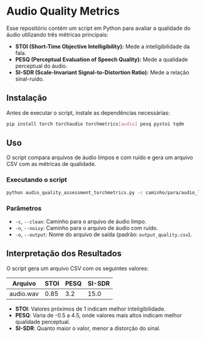 # Audio Quality Metrics

Esse repositório contém um script em Python para avaliar a qualidade do áudio utilizando três métricas principais:

- **STOI (Short-Time Objective Intelligibility):** Mede a inteligibilidade da fala.
- **PESQ (Perceptual Evaluation of Speech Quality):** Mede a qualidade perceptual do áudio.
- **SI-SDR (Scale-Invariant Signal-to-Distortion Ratio):** Mede a relação sinal-ruído.

## Instalação
Antes de executar o script, instale as dependências necessárias:

```bash
pip install torch torchaudio torchmetrics[audio] pesq pystoi tqdm
```

## Uso
O script compara arquivos de áudio limpos e com ruído e gera um arquivo CSV com as métricas de qualidade.

### Executando o script

```bash
python audio_quality_assessment_torchmetrics.py -c caminho/para/audio_limpo.wav -n caminho/para/audio_ruidoso.wav -o resultados.csv
```

### Parâmetros
- `-c`, `--clean`: Caminho para o arquivo de áudio limpo.
- `-n`, `--noisy`: Caminho para o arquivo de áudio com ruído.
- `-o`, `--output`: Nome do arquivo de saída (padrão: `output_quality.csv`).

## Interpretação dos Resultados
O script gera um arquivo CSV com os seguintes valores:

| Arquivo | STOI | PESQ | SI-SDR |
|---------|------|------|--------|
| audio.wav | 0.85 | 3.2 | 15.0 |

- **STOI**: Valores próximos de 1 indicam melhor inteligibilidade.
- **PESQ**: Varia de -0.5 a 4.5, onde valores mais altos indicam melhor qualidade perceptual.
- **SI-SDR**: Quanto maior o valor, menor a distorção do sinal.

